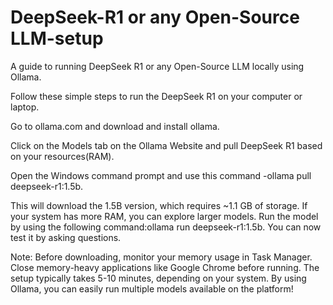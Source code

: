 # DeepSeek-R1 or any Open-Source LLM-setup

A guide to running DeepSeek R1 or any Open-Source LLM locally using Ollama.

Follow these simple steps to run the DeepSeek R1 on your computer or laptop.

Go to ollama.com and download and install ollama.

Click on the Models tab on the Ollama Website and pull DeepSeek R1 based on your resources(RAM).

Open the Windows command prompt and use this command -ollama pull deepseek-r1:1.5b.

This will download the 1.5B version, which requires ~1.1 GB of storage.
If your system has more RAM, you can explore larger models.
Run the model by using the following command:ollama run deepseek-r1:1.5b.
You can now test it by asking questions.

Note: Before downloading, monitor your memory usage in Task Manager.
Close memory-heavy applications like Google Chrome before running.
The setup typically takes 5-10 minutes, depending on your system.
By using Ollama, you can easily run multiple models available on the platform!
